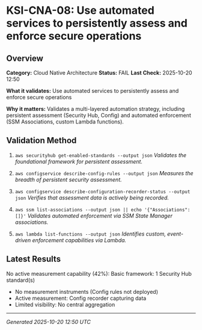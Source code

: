 # KSI-CNA-08: Use automated services to persistently assess and enforce secure operations

## Overview

**Category:** Cloud Native Architecture
**Status:** FAIL
**Last Check:** 2025-10-20 12:50

**What it validates:** Use automated services to persistently assess and enforce secure operations

**Why it matters:** Validates a multi-layered automation strategy, including persistent assessment (Security Hub, Config) and automated enforcement (SSM Associations, custom Lambda functions).

## Validation Method

1. `aws securityhub get-enabled-standards --output json`
   *Validates the foundational framework for persistent assessment.*

2. `aws configservice describe-config-rules --output json`
   *Measures the breadth of persistent security assessment.*

3. `aws configservice describe-configuration-recorder-status --output json`
   *Verifies that assessment data is actively being recorded.*

4. `aws ssm list-associations --output json || echo '{"Associations": []}'`
   *Validates automated enforcement via SSM State Manager associations.*

5. `aws lambda list-functions --output json`
   *Identifies custom, event-driven enforcement capabilities via Lambda.*

## Latest Results

No active measurement capability (42%): Basic framework: 1 Security Hub standard(s)
- No measurement instruments (Config rules not deployed)
- Active measurement: Config recorder capturing data
- Limited visibility: No central aggregation

---
*Generated 2025-10-20 12:50 UTC*